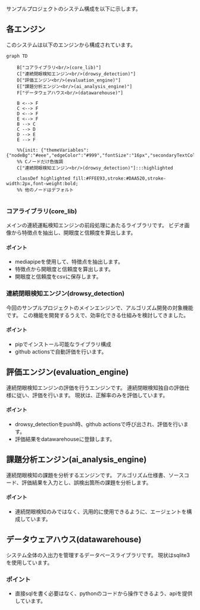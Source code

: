 サンプルプロジェクトのシステム構成を以下に示します。

## 各エンジン

このシステムは以下のエンジンから構成されています。
```mermaid
graph TD

    B["コアライブラリ<br/>(core_lib)"]
    C["連続閉眼検知エンジン<br/>(drowsy_detection)"]
    D["評価エンジン<br/>(evaluation_engine)"]
    E["課題分析エンジン<br/>(ai_analysis_engine)"]
    F["データウェアハウス<br/>(datawarehouse)"]

    B <--> F
    C <--> F
    D <--> F
    E <--> F
    B --> C
    C --> D
    D --> E
    E --> F

    %%{init: {"themeVariables": {"nodeBg":"#eee","edgeColor":"#999","fontSize":"16px","secondaryTextColor":"#888"}}}%%
    %% Cノードだけ色強調
    C["連続閉眼検知エンジン<br/>(drowsy_detection)"]:::highlighted

    classDef highlighted fill:#FFEE93,stroke:#DAA520,stroke-width:2px,font-weight:bold;
    %% 他のノードはデフォルト


```





### コアライブラリ(core_lib)

メインの連続運転検知エンジンの前段処理にあたるライブラリです。
ビデオ画像から特徴点を抽出し、開眼度と信頼度を算出します。

#### ポイント

- mediapipeを使用して、特徴点を抽出します。
- 特徴点から開眼度と信頼度を算出します。
- 開眼度と信頼度をcsvに保存します。

### 連続閉眼検知エンジン(drowsy_detection)

今回のサンプルプロジェクトのメインエンジンで、アルゴリズム開発の対象機能です。
この機能を開発するうえで、効率化できる仕組みを検討してきました。

#### ポイント

- pipでインストール可能なライブラリ構成
- github actionsで自動評価を行います。

## 評価エンジン(evaluation_engine)

連続閉眼検知エンジンの評価を行うエンジンです。
連続閉眼検知独自の評価仕様に従い、評価を行います。
現状は、正解率のみを評価しています。

#### ポイント

- drowsy_detectionをpush時、github actionsで呼び出され、評価を行います。
- 評価結果をdatawarehouseに登録します。

## 課題分析エンジン(ai_analysis_engine)

連続閉眼検知の課題を分析するエンジンです。
アルゴリズム仕様書、ソースコード、評価結果を入力とし、誤検出箇所の課題を分析します。

#### ポイント

- 連続閉眼検知のみではなく、汎用的に使用できるように、エージェントを構成しています。

## データウェアハウス(datawarehouse)

システム全体の入出力を管理するデータベースライブラリです。
現状はsqlite3を使用しています。

### ポイント

- 直接sqlを書く必要はなく、pythonのコードから操作できるよう、apiを提供しています。